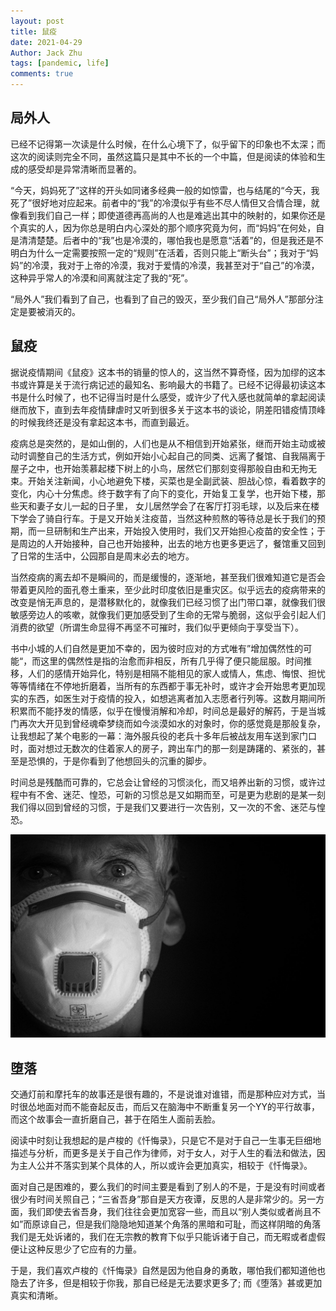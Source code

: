 ```yaml
---
layout: post
title: 鼠疫
date: 2021-04-29
Author: Jack Zhu
tags: [pandemic, life]
comments: true
---
```


## 局外人

已经不记得第一次读是什么时候，在什么心境下了，似乎留下的印象也不太深；而这次的阅读则完全不同，虽然这篇只是其中不长的一个中篇，但是阅读的体验和生成的感受却是异常清晰而显著的。

“今天，妈妈死了”这样的开头如同诸多经典一般的如惊雷，也与结尾的“今天，我死了”很好地对应起来。前者中的“我”的冷漠似乎有些不尽人情但又合情合理，就像看到我们自己一样；即使道德再高尚的人也是难逃出其中的映射的，如果你还是个真实的人，因为你总是明白内心深处的那个顺序究竟为何，而“妈妈”在何处，自是清清楚楚。后者中的“我”也是冷漠的，哪怕我也是愿意“活着”的，但是我还是不明白为什么一定需要按照一定的“规则”在活着，否则只能上“断头台”；我对于“妈妈”的冷漠，我对于上帝的冷漠，我对于爱情的冷漠，我甚至对于“自己”的冷漠，这种异乎常人的冷漠和间离就注定了我的“死”。

“局外人”我们看到了自己，也看到了自己的毁灭，至少我们自己“局外人”那部分注定是要被消灭的。

## 鼠疫

据说疫情期间《鼠疫》这本书的销量的惊人的，这当然不算奇怪，因为加缪的这本书或许算是关于流行病记述的最知名、影响最大的书籍了。已经不记得最初读这本书是什么时候了，也不记得当时是什么感受，或许少了代入感也就简单的拿起阅读继而放下，直到去年疫情肆虐时又听到很多关于这本书的谈论，阴差阳错疫情顶峰的时候我终还是没有拿起这本书，而直到最近。

疫病总是突然的，是如山倒的，人们也是从不相信到开始紧张，继而开始主动或被动时调整自己的生活方式，例如开始小心起自己的同类、远离了餐馆、自我隔离于屋子之中，也开始羡慕起楼下树上的小鸟，居然它们那刻变得那般自由和无拘无束。开始关注新闻，小心地避免下楼，买菜也是全副武装、胆战心惊，看着数字的变化，内心十分焦虑。终于数字有了向下的变化，开始复工复学，也开始下楼，那些天和妻子女儿一起的日子里， 女儿居然学会了在客厅打羽毛球，以及后来在楼下学会了骑自行车。于是又开始关注疫苗，当然这种煎熬的等待总是长于我们的预期，而一旦研制和生产出来，开始投入使用时，我们又开始担心疫苗的安全性；于是周边的人开始接种，自己也开始接种，出去的地方也更多更远了，餐馆重又回到了日常的生活中，公园那自是周末必去的地方。

当然疫病的离去却不是瞬间的，而是缓慢的，逐渐地，甚至我们很难知道它是否会带着更风险的面孔卷土重来，至少此时印度依旧是重灾区。似乎远去的疫病带来的改变是悄无声息的，是潜移默化的，就像我们已经习惯了出门带口罩，就像我们很敏感旁边人的咳嗽，就像我们更加感受到了生命的无常与脆弱，这似乎会引起人们消费的欲望（所谓生命显得不再坚不可摧时，我们似乎更倾向于享受当下）。

书中小城的人们自然是更加不幸的，因为彼时应对的方式唯有”增加偶然性的可能“，而这里的偶然性是指的治愈而非相反，所有几乎得了便只能屈服。时间推移，人们的感情开始异化，特别是相隔不能相见的家人或情人，焦虑、悔恨、担忧等等情绪在不停地折磨着，当所有的东西都于事无补时，或许才会开始思考更加现实的东西，如医生对于疫情的投入，如想逃离者加入志愿者行列等。这数月期间所积累而不能抒发的情感，似乎在慢慢消解和冷却，时间总是最好的解药，于是当城门再次大开见到曾经魂牵梦绕而如今淡漠如水的对象时，你的感觉竟是那般复杂，让我想起了某个电影的一幕：海外服兵役的老兵十多年后被战友用车送到家门口时，面对想过无数次的住着家人的房子，跨出车门的那一刻是踌躇的、紧张的，甚至是恐惧的，于是你看到了他想回头的沉重的脚步。

时间总是残酷而可靠的，它总会让曾经的习惯淡化，而又培养出新的习惯，或许过程中有不舍、迷茫、惶恐，可新的习惯总是又如期而至，可是更为悲剧的是某一刻我们得以回到曾经的习惯，于是我们又要进行一次告别，又一次的不舍、迷茫与惶恐。

![plague](../assets/images/pandemic.png)

## 堕落

交通灯前和摩托车的故事还是很有趣的，不是说谁对谁错，而是那种应对方式，当时很怂地面对而不能奋起反击，而后又在脑海中不断重复另一个YY的平行故事，而这个故事会一直折磨自己，甚于在陌生人面前丢脸。

阅读中时刻让我想起的是卢梭的《忏悔录》，只是它不是对于自己一生事无巨细地描述与分析，而更多是关于自己作为律师，对于女人，对于人生的看法和做法，因为主人公并不落实到某个具体的人，所以或许会更加真实，相较于《忏悔录》。

面对自己是困难的，要么我们的时间主要是看到了别人的不是，于是没有时间或者很少有时间关照自己；“三省吾身”那自是天方夜谭，反思的人是非常少的。另一方面，我们即使去省吾身，我们往往会更加宽容一些，而且以“别人类似或者尚且不如”而原谅自己，但是我们隐隐地知道某个角落的黑暗和可耻，而这样阴暗的角落我们是无处诉诸的，我们在无宗教的教育下似乎只能诉诸于自己，而无暇或者虚假便让这种反思少了它应有的力量。

于是，我们喜欢卢梭的《忏悔录》自然是因为他自身的勇敢，哪怕我们都知道他也隐去了许多，但是相较于你我，那自已经是无法要求更多了; 而《堕落》甚或更加真实和清晰。